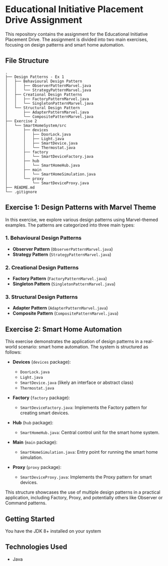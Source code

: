 # Educational Initiative Placement Drive Assignment

This repository contains the assignment for the Educational Initiative Placement Drive. The assignment is divided into two main exercises, focusing on design patterns and smart home automation.

## File Structure

```
.
├── Design Patterns - Ex 1
│   ├── Behavioural Design Pattern
│   │   ├── ObserverPatternMarvel.java
│   │   └── StrategyPatternMarvel.java
│   ├── Creational Design Patterns
│   │   ├── FactoryPatternMarvel.java
│   │   └── SingletonPatternMarvel.java
│   └── Structural Design Pattern
│       ├── AdapterPatternMarvel.java
│       └── CompositePatternMarvel.java
├── Exercise 2
│   └── SmartHomeSystem/src
│       ├── devices
│       │   ├── DoorLock.java
│       │   ├── Light.java
│       │   ├── SmartDevice.java
│       │   └── Thermostat.java
│       ├── factory
│       │   └── SmartDeviceFactory.java
│       ├── hub
│       │   └── SmartHomeHub.java
│       ├── main
│       │   └── SmartHomeSimulation.java
│       └── proxy
│           └── SmartDeviceProxy.java
├── README.md
└── .gitignore
```

## Exercise 1: Design Patterns with Marvel Theme

In this exercise, we explore various design patterns using Marvel-themed examples. The patterns are categorized into three main types:

### 1. Behavioural Design Patterns
- **Observer Pattern** (`ObserverPatternMarvel.java`)
- **Strategy Pattern** (`StrategyPatternMarvel.java`)

### 2. Creational Design Patterns
- **Factory Pattern** (`FactoryPatternMarvel.java`)
- **Singleton Pattern** (`SingletonPatternMarvel.java`)

### 3. Structural Design Patterns
- **Adapter Pattern** (`AdapterPatternMarvel.java`)
- **Composite Pattern** (`CompositePatternMarvel.java`)

## Exercise 2: Smart Home Automation

This exercise demonstrates the application of design patterns in a real-world scenario: smart home automation. The system is structured as follows:

- **Devices** (`devices` package):
  - `DoorLock.java`
  - `Light.java`
  - `SmartDevice.java` (likely an interface or abstract class)
  - `Thermostat.java`

- **Factory** (`factory` package):
  - `SmartDeviceFactory.java`: Implements the Factory pattern for creating smart devices.

- **Hub** (`hub` package):
  - `SmartHomeHub.java`: Central control unit for the smart home system.

- **Main** (`main` package):
  - `SmartHomeSimulation.java`: Entry point for running the smart home simulation.

- **Proxy** (`proxy` package):
  - `SmartDeviceProxy.java`: Implements the Proxy pattern for smart devices.

This structure showcases the use of multiple design patterns in a practical application, including Factory, Proxy, and potentially others like Observer or Command patterns.

## Getting Started

You have the JDK 8+ installed on your system

## Technologies Used

- Java



